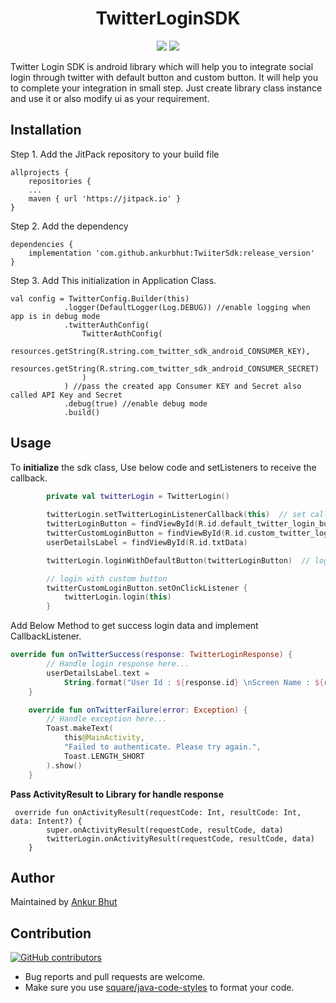 <h1 align="center">TwitterLoginSDK</h1>
<p align="center">
  <a href="https://jitpack.io/#ankurbhut/TwiiterSdk"> <img src="https://jitpack.io/v/ankurbhut/TwiiterSdk/month.svg" /></a>
  <a href="https://jitpack.io/#ankurbhut/TwiiterSdk"> <img src="https://jitpack.io/v/ankurbhut/TwiiterSdk.svg" /></a>
</p>

Twitter Login SDK is android library which will help you to integrate social login through twitter with default button and custom button. 
It will help you to complete your integration in small step.
Just create library class instance
and use it or also modify ui as your requirement.

## Installation
Step 1. Add the JitPack repository to your build file
```
allprojects {
    repositories {
	...
	maven { url 'https://jitpack.io' }
}
```
Step 2. Add the dependency
```
dependencies {
    implementation 'com.github.ankurbhut:TwiiterSdk:release_version'
}
```

Step 3. Add This initialization in Application Class.
```
val config = TwitterConfig.Builder(this)
            .logger(DefaultLogger(Log.DEBUG)) //enable logging when app is in debug mode
            .twitterAuthConfig(
                TwitterAuthConfig(
                    resources.getString(R.string.com_twitter_sdk_android_CONSUMER_KEY),
                    resources.getString(R.string.com_twitter_sdk_android_CONSUMER_SECRET)
                )
            ) //pass the created app Consumer KEY and Secret also called API Key and Secret
            .debug(true) //enable debug mode
            .build()
```

## Usage

To **initialize** the sdk class, Use below code and setListeners to
receive the callback.

```kotlin
        private val twitterLogin = TwitterLogin()
     
        twitterLogin.setTwitterLoginListenerCallback(this)  // set callback listener
        twitterLoginButton = findViewById(R.id.default_twitter_login_button)
        twitterCustomLoginButton = findViewById(R.id.custom_twitter_login_button)
        userDetailsLabel = findViewById(R.id.txtData)

        twitterLogin.loginWithDefaultButton(twitterLoginButton)  // login with default twitter button

        // login with custom button
        twitterCustomLoginButton.setOnClickListener {  
            twitterLogin.login(this)
        }
```

Add Below Method to get success login data and implement CallbackListener.

```kotlin
override fun onTwitterSuccess(response: TwitterLoginResponse) {
        // Handle login response here...
        userDetailsLabel.text =
            String.format("User Id : ${response.id} \nScreen Name : ${response.name} \nEmail Id : ${response.email} ".trimIndent())
    }

    override fun onTwitterFailure(error: Exception) {
        // Handle exception here...
        Toast.makeText(
            this@MainActivity,
            "Failed to authenticate. Please try again.",
            Toast.LENGTH_SHORT
        ).show()
    }
```

**Pass ActivityResult to Library for handle response**
```
 override fun onActivityResult(requestCode: Int, resultCode: Int, data: Intent?) {
        super.onActivityResult(requestCode, resultCode, data)
        twitterLogin.onActivityResult(requestCode, resultCode, data)
    }
```

## Author
Maintained by [Ankur Bhut](https://github.com/ankurbhut)

## Contribution
[![GitHub contributors](https://img.shields.io/github/contributors/ankurbhut/TwiiterSdk.svg)](https://github.com/ankurbhut/TwiiterSdk/graphs/contributors)

* Bug reports and pull requests are welcome.
* Make sure you use [square/java-code-styles](https://github.com/square/java-code-styles) to format your code.
